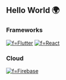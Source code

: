 ## Hello World 🌍

### Frameworks
[![f=Flutter](https://img.shields.io/badge/flutter-FF80BF?style=for-the-badge&logo=flutter)](https://github.com/fatima2003)
[![f=React](https://img.shields.io/badge/react-FF80BF?style=for-the-badge&logo=react)](https://github.com/fatima2003)


### Cloud
[![f=Firebase](https://img.shields.io/badge/firebase-FF80BF?style=for-the-badge&logo=firebase)](https://github.com/fatima2003)
